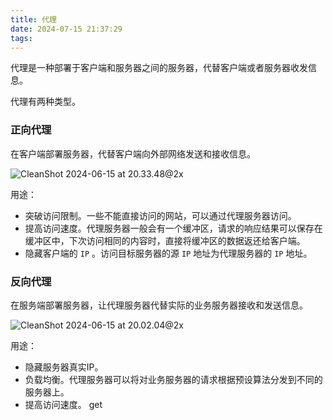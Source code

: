 ```yaml
---
title: 代理
date: 2024-07-15 21:37:29
tags:
---
```

代理是一种部署于客户端和服务器之间的服务器，代替客户端或者服务器收发信息。

代理有两种类型。

### 正向代理

在客户端部署服务器，代替客户端向外部网络发送和接收信息。

![CleanShot 2024-06-15 at 20.33.48@2x](CleanShot%202024-06-15%20at%2020.33.48@2x.png)

用途：

- 突破访问限制。一些不能直接访问的网站，可以通过代理服务器访问。
- 提高访问速度。代理服务器一般会有一个缓冲区，请求的响应结果可以保存在缓冲区中，下次访问相同的内容时，直接将缓冲区的数据返还给客户端。
- 隐藏客户端的 `IP` 。访问目标服务器的源 `IP` 地址为代理服务器的 `IP` 地址。

### 反向代理

在服务端部署服务器，让代理服务器代替实际的业务服务器接收和发送信息。

![CleanShot 2024-06-15 at 20.02.04@2x](CleanShot%202024-06-15%20at%2020.02.04@2x.png)

用途：

- 隐藏服务器真实IP。
- 负载均衡。代理服务器可以将对业务服务器的请求根据预设算法分发到不同的服务器上。
- 提高访问速度。
get